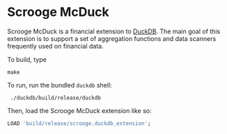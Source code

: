 # Scrooge McDuck
Scrooge McDuck is a financial extension to [DuckDB](https://www.duckdb.org).
The main goal of this extension is to support a set of aggregation functions and data scanners frequently used on financial data.



To build, type 
```
make
```

To run, run the bundled `duckdb` shell:
```
 ./duckdb/build/release/duckdb 
```

Then, load the Scrooge McDuck extension like so:
```SQL
LOAD 'build/release/scrooge.duckdb_extension';
```